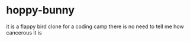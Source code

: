 # hoppy-bunny
it is a flappy bird clone for a coding camp
there is no need to tell me how cancerous it is
